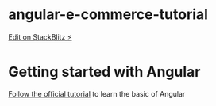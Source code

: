 # angular-e-commerce-tutorial

[Edit on StackBlitz ⚡️](https://stackblitz.com/edit/angular-i9jh2f-pbe6mm)

# Getting started with Angular

[Follow the official tutorial](https://angular.io/start) to learn the basic of Angular
